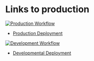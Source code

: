 # Links to production 

[![Production Workflow](https://github.com/Liz457/logging_hw/actions/workflows/prod.yml/badge.svg)](https://github.com/Liz457/logging_hw/actions/workflows/prod.yml)

* [Production Deployment](https://logging-prod.herokuapp.com/)


[![Development Workflow](https://github.com/Liz457/logging_hw/actions/workflows/dev.yml/badge.svg)](https://github.com/Liz457/;pgging_hw/actions/workflows/dev.yml)

* [Developmental Deployment](https://logging-dev.herokuapp.com/)

